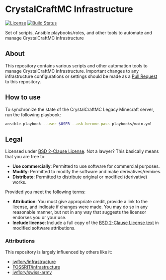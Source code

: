 CrystalCraftMC Infrastructure
=============================

[![License](https://img.shields.io/badge/License-BSD%202--Clause-orange.svg)](https://opensource.org/licenses/BSD-2-Clause)
[![Build Status](https://travis-ci.org/CrystalCraftMC/infrastructure.svg?branch=main)](https://travis-ci.org/CrystalCraftMC/infrastructure)

Set of scripts, Ansible playbooks/roles, and other tools to automate and manage CrystalCraftMC infrastructure


## About

This repository contains various scripts and other automation tools to manage CrystalCraftMC infrastructure.
Important changes to any infrastructure configurations or settings should be made as a [Pull Request](https://opensource.guide/how-to-contribute/#opening-a-pull-request) to this repository.


## How to use

To synchronize the state of the CrystalCraftMC Legacy Minecraft server, run the following playbook:

```sh
ansible-playbook --user $USER --ask-become-pass playbooks/main.yml
```


## Legal

Licensed under [BSD 2-Clause License](https://opensource.org/licenses/BSD-2-Clause).
Not a lawyer?
This basically means that you are free to:

* **Use commercially**:
  Permitted to use software for commercial purposes.
* **Modify**:
  Permitted to modify the software and make derivatives/remixes.
* **Distribute**:
  Permitted to distribute original or modified (derivative) works.

Provided you meet the following terms:

* **Attribution**:
  You must give appropriate credit, provide a link to the license, and indicate if changes were made.
  You may do so in any reasonable manner, but not in any way that suggests the licensor endorses you or your use.
* **Include license**:
  Include a full copy of the [BSD 2-Clause License text](https://github.com/CrystalCraftMC/infrastructure/blob/main/LICENSE.txt) in modified software attributions.

### Attributions

This repository is largely influenced by others like it:

* [jwflory/infrastructure](https://github.com/jwflory/infrastructure)
* [FOSSRIT/infrastructure](https://github.com/FOSSRIT/infrastructure)
* [jwflory/swiss-army](https://github.com/jwflory/swiss-army)
